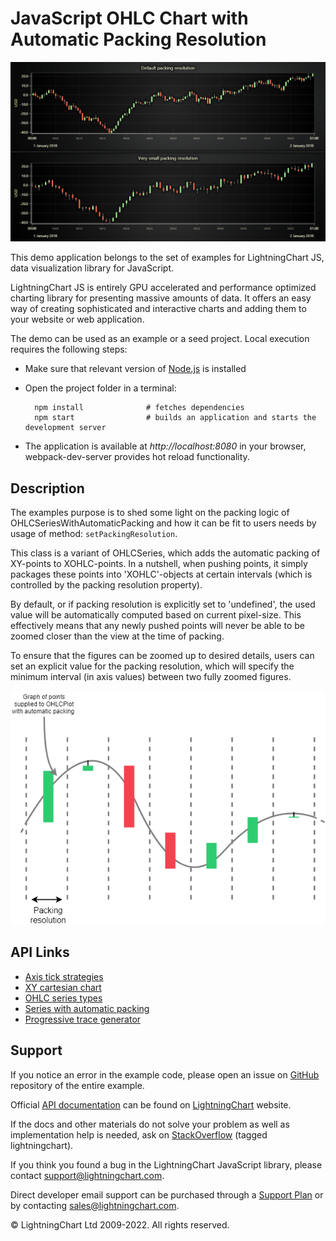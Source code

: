 # JavaScript OHLC Chart with Automatic Packing Resolution

![JavaScript OHLC Chart with Automatic Packing Resolution](ohlcAutomaticPackingResolution-darkGold.png)

This demo application belongs to the set of examples for LightningChart JS, data visualization library for JavaScript.

LightningChart JS is entirely GPU accelerated and performance optimized charting library for presenting massive amounts of data. It offers an easy way of creating sophisticated and interactive charts and adding them to your website or web application.

The demo can be used as an example or a seed project. Local execution requires the following steps:

-   Make sure that relevant version of [Node.js](https://nodejs.org/en/download/) is installed
-   Open the project folder in a terminal:

          npm install              # fetches dependencies
          npm start                # builds an application and starts the development server

-   The application is available at _http://localhost:8080_ in your browser, webpack-dev-server provides hot reload functionality.


## Description

The examples purpose is to shed some light on the packing logic of OHLCSeriesWithAutomaticPacking and how it can be fit to users needs by usage of method: `setPackingResolution`.

This class is a variant of OHLCSeries, which adds the automatic packing of XY-points to XOHLC-points. In a nutshell, when pushing points, it simply packages these points into 'XOHLC'-objects at certain intervals (which is controlled by the packing resolution property).

By default, or if packing resolution is explicitly set to 'undefined', the used value will be automatically computed based on current pixel-size. This effectively means that any newly pushed points will never be able to be zoomed closer than the view at the time of packing.

To ensure that the figures can be zoomed up to desired details, users can set an explicit value for the packing resolution, which will specify the minimum interval (in axis values) between two fully zoomed figures.

[//]: # 'IMPORTANT: The assets will not show before README.md is built - relative path is different!'

![](./assets/ohlcPackingResolution.png)


## API Links

* [Axis tick strategies]
* [XY cartesian chart]
* [OHLC series types]
* [Series with automatic packing]
* [Progressive trace generator]


## Support

If you notice an error in the example code, please open an issue on [GitHub][0] repository of the entire example.

Official [API documentation][1] can be found on [LightningChart][2] website.

If the docs and other materials do not solve your problem as well as implementation help is needed, ask on [StackOverflow][3] (tagged lightningchart).

If you think you found a bug in the LightningChart JavaScript library, please contact support@lightningchart.com.

Direct developer email support can be purchased through a [Support Plan][4] or by contacting sales@lightningchart.com.

[0]: https://github.com/Arction/
[1]: https://lightningchart.com/lightningchart-js-api-documentation/
[2]: https://lightningchart.com
[3]: https://stackoverflow.com/questions/tagged/lightningchart
[4]: https://lightningchart.com/support-services/

© LightningChart Ltd 2009-2022. All rights reserved.


[Axis tick strategies]: https://lightningchart.com/js-charts/api-documentation/v4.2.0/variables/AxisTickStrategies.html
[XY cartesian chart]: https://lightningchart.com/js-charts/api-documentation/v4.2.0/classes/ChartXY.html
[OHLC series types]: https://lightningchart.com/js-charts/api-documentation/v4.2.0/variables/OHLCSeriesTypes.html
[Series with automatic packing]: https://lightningchart.com/js-charts/api-documentation/v4.2.0/classes/OHLCSeriesWithAutomaticPacking.html
[Progressive trace generator]: https://arction.github.io/xydata/classes/progressivetracegenerator.html

